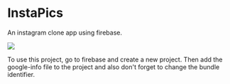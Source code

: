 # InstaPics
An instagram clone app using firebase.

![](https://github.com/sol369/InstaPics/blob/master/instapics.gif)


To use this project, go to firebase and create a new project.  Then add the google-info file to the project and also don't forget to change the bundle identifier.
